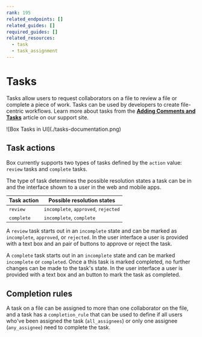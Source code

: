 ```yaml
---
rank: 195
related_endpoints: []
related_guides: []
required_guides: []
related_resources:
  - task
  - task_assignment
---
```


# Tasks

Tasks allow users to request collaborators on a file to review a file or
complete a piece of work. Tasks can be used by developers to create file-centric
workflows. Learn more about tasks from the [**Adding Comments and
Tasks**][community] article on our support site.

<ImageFrame border shadow width='300' center>
  ![Box Tasks in UI](./tasks-documentation.png)
</ImageFrame>

## Task actions

Box currently supports two types of tasks defined by the `action` value:
`review` tasks and `complete` tasks.

The type of task determines the possible resolution states a task can be in and
the interface shown to a user in the web and mobile apps.

| Task action | Possible resolution states           |
| ----------- | ------------------------------------ |
| `review`    | `incomplete`, `approved`, `rejected` |
| `complete`  | `incomplete`, `complete`             |

A `review` task starts out in an `incomplete` state and can be marked as
`incomplete`, `approved`, or `rejected`. In the user interface a user is
provided with a text box and an pair of buttons to approve or reject the task.

A `complete` task starts out in an `incomplete` state and can be marked
`incomplete` or `completed`. Once a this task is marked completed, no
further changes can be made to the task's state. In the user interface a user is
provided with a text box and an button to mark the task as completed.

## Completion rules

A task on a file can be assigned to more than one collaborator on the file, and
a task has a `completion_rule` that can be used to define if all users who've
been assigned the task (`all_assignees`) or only one assignee (`any_assignee`)
need to complete the task.

[community]: https://community.box.com/t5/Sharing-Content-with-Box/Adding-Comments-and-Tasks/ta-p/19815
